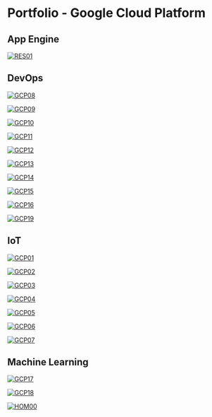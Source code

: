 # Portfolio - Google Cloud Platform

## App Engine

[![RES01](../images/covers/RES01.png)](../jupyter_notebooks/API_REST_GCP.ipynb)

## DevOps

[![GCP08](../images/covers/GCP08.png)](../jupyter_notebooks/GCP_Anthos_Docker.ipynb)

[![GCP09](../images/covers/GCP09.png)](../jupyter_notebooks/GCP_Anthos_Kubernetes.ipynb)

[![GCP10](../images/covers/GCP10.png)](../jupyter_notebooks/GCP_GKE_Autopilot1.ipynb)

[![GCP11](../images/covers/GCP11.png)](../jupyter_notebooks/GCP_GKE_Autopilot2.ipynb)

[![GCP12](../images/covers/GCP12.png)](../jupyter_notebooks/GCP_CR.ipynb)

[![GCP13](../images/covers/GCP13.png)](../jupyter_notebooks/GCP_CSR.ipynb)

[![GCP14](../images/covers/GCP14.png)](../jupyter_notebooks/GCP_GKE_CICD.ipynb)

[![GCP15](../images/covers/GCP15.png)](../jupyter_notebooks/GCP_GKE_Jenkins.ipynb)

[![GCP16](../images/covers/GCP16.png)](../jupyter_notebooks/GCP_TF_VM.ipynb)

[![GCP19](../images/covers/GCP19.png)](../jupyter_notebooks/GCP_TF_BUCKET.ipynb)

## IoT

[![GCP01](../images/covers/GCP01.png)](../jupyter_notebooks/GCP_IoT_Step1A.ipynb)

[![GCP02](../images/covers/GCP02.png)](../jupyter_notebooks/GCP_IoT_Step1B.ipynb)

[![GCP03](../images/covers/GCP03.png)](../jupyter_notebooks/GCP_IoT_Step1C.ipynb)

[![GCP04](../images/covers/GCP04.png)](../jupyter_notebooks/GCP_IoT_Step1D.ipynb)

[![GCP05](../images/covers/GCP05.png)](../jupyter_notebooks/GCP_IoT_Step1E.ipynb)

[![GCP06](../images/covers/GCP06.png)](../jupyter_notebooks/GCP_IoT_Step1F.ipynb)

[![GCP07](../images/covers/GCP07.png)](../jupyter_notebooks/GCP_IoT_Step1G.ipynb)

## Machine Learning

[![GCP17](../images/covers/GCP17.png)](../jupyter_notebooks/ML_TensorFlow_Iris_c.ipynb)

[![GCP18](../images/covers/GCP18.png)](../jupyter_notebooks/GCP_Vertex_a.ipynb)

[![HOM00](../images/covers/BCK.png)](../README.md)